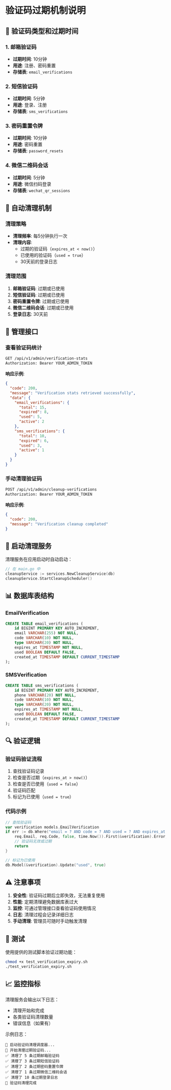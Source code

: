 # 验证码过期机制说明

## 📧 验证码类型和过期时间

### 1. 邮箱验证码
- **过期时间**: 10分钟
- **用途**: 注册、密码重置
- **存储表**: `email_verifications`

### 2. 短信验证码
- **过期时间**: 5分钟
- **用途**: 登录、注册
- **存储表**: `sms_verifications`

### 3. 密码重置令牌
- **过期时间**: 10分钟
- **用途**: 密码重置
- **存储表**: `password_resets`

### 4. 微信二维码会话
- **过期时间**: 5分钟
- **用途**: 微信扫码登录
- **存储表**: `wechat_qr_sessions`

## 🧹 自动清理机制

### 清理策略
- **清理频率**: 每5分钟执行一次
- **清理内容**: 
  - 过期的验证码（`expires_at < now()`）
  - 已使用的验证码（`used = true`）
  - 30天前的登录日志

### 清理范围
1. **邮箱验证码**: 过期或已使用
2. **短信验证码**: 过期或已使用
3. **密码重置令牌**: 过期或已使用
4. **微信二维码会话**: 过期或已使用
5. **登录日志**: 30天前

## 🔧 管理接口

### 查看验证码统计
```bash
GET /api/v1/admin/verification-stats
Authorization: Bearer YOUR_ADMIN_TOKEN
```

**响应示例**:
```json
{
  "code": 200,
  "message": "Verification stats retrieved successfully",
  "data": {
    "email_verifications": {
      "total": 15,
      "expired": 8,
      "used": 5,
      "active": 2
    },
    "sms_verifications": {
      "total": 10,
      "expired": 6,
      "used": 3,
      "active": 1
    }
  }
}
```

### 手动清理验证码
```bash
POST /api/v1/admin/cleanup-verifications
Authorization: Bearer YOUR_ADMIN_TOKEN
```

**响应示例**:
```json
{
  "code": 200,
  "message": "Verification cleanup completed"
}
```

## 🚀 启动清理服务

清理服务在应用启动时自动启动：

```go
// 在 main.go 中
cleanupService := services.NewCleanupService(db)
cleanupService.StartCleanupScheduler()
```

## 📊 数据库表结构

### EmailVerification
```sql
CREATE TABLE email_verifications (
    id BIGINT PRIMARY KEY AUTO_INCREMENT,
    email VARCHAR(255) NOT NULL,
    code VARCHAR(10) NOT NULL,
    type VARCHAR(20) NOT NULL,
    expires_at TIMESTAMP NOT NULL,
    used BOOLEAN DEFAULT FALSE,
    created_at TIMESTAMP DEFAULT CURRENT_TIMESTAMP
);
```

### SMSVerification
```sql
CREATE TABLE sms_verifications (
    id BIGINT PRIMARY KEY AUTO_INCREMENT,
    phone VARCHAR(20) NOT NULL,
    code VARCHAR(10) NOT NULL,
    type VARCHAR(20) NOT NULL,
    expires_at TIMESTAMP NOT NULL,
    used BOOLEAN DEFAULT FALSE,
    created_at TIMESTAMP DEFAULT CURRENT_TIMESTAMP
);
```

## 🔍 验证逻辑

### 验证码验证流程
1. 查找验证码记录
2. 检查是否过期（`expires_at > now()`）
3. 检查是否已使用（`used = false`）
4. 验证码匹配
5. 标记为已使用（`used = true`）

### 代码示例
```go
// 查找验证码
var verification models.EmailVerification
if err := db.Where("email = ? AND code = ? AND used = ? AND expires_at > ?",
    req.Email, req.Code, false, time.Now()).First(&verification).Error; err != nil {
    // 验证码无效或过期
    return
}

// 标记为已使用
db.Model(&verification).Update("used", true)
```

## ⚠️ 注意事项

1. **安全性**: 验证码过期后立即失效，无法重复使用
2. **性能**: 定期清理避免数据库表过大
3. **监控**: 可通过管理接口查看验证码使用情况
4. **日志**: 清理过程会记录详细日志
5. **手动清理**: 管理员可随时手动触发清理

## 🧪 测试

使用提供的测试脚本验证过期功能：

```bash
chmod +x test_verification_expiry.sh
./test_verification_expiry.sh
```

## 📈 监控指标

清理服务会输出以下日志：
- 清理开始和完成
- 各类验证码清理数量
- 错误信息（如果有）

示例日志：
```
🧹 启动验证码清理调度器...
🧹 开始清理过期验证码...
✅ 清理了 5 条过期邮箱验证码
✅ 清理了 3 条过期短信验证码
✅ 清理了 2 条过期密码重置令牌
✅ 清理了 1 条过期微信二维码会话
✅ 清理了 10 条过期登录日志
🧹 验证码清理完成
``` 